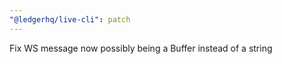 ```yaml
---
"@ledgerhq/live-cli": patch
---
```


Fix WS message now possibly being a Buffer instead of a string
